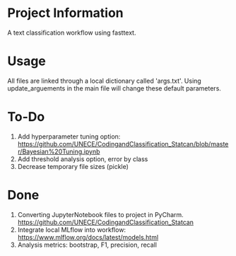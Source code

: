 # Project Information
A text classification workflow using fasttext.

# Usage
All files are linked through a local dictionary called 'args.txt'. Using update_arguements in the main file will change these default parameters.

# To-Do
1. Add hyperparameter tuning option: https://github.com/UNECE/CodingandClassification_Statcan/blob/master/Bayesian%20Tuning.ipynb
2. Add threshold analysis option, error by class
3. Decrease temporary file sizes (pickle)

# Done
1. Converting JupyterNotebook files to project in PyCharm. https://github.com/UNECE/CodingandClassification_Statcan
2. Integrate local MLflow into workflow: https://www.mlflow.org/docs/latest/models.html
2. Analysis metrics: bootstrap, F1, precision, recall
